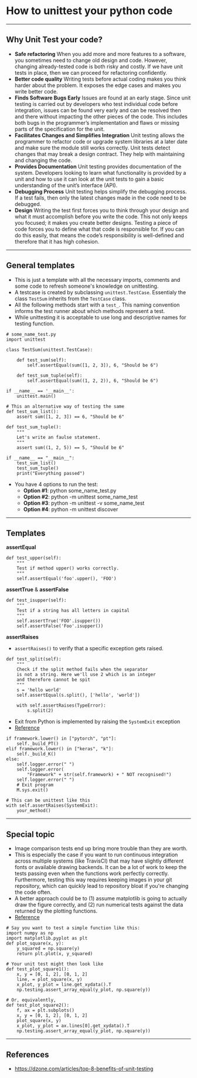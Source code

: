 # How to unittest your python code
***

## Why Unit Test your code?
- **Safe refactoring** When you add more and more features to a software, you sometimes need to change old design and code. However, changing already-tested code is both risky and costly. If we have unit tests in place, then we can proceed for refactoring confidently.
- **Better code quality** Writing tests before actual coding makes you think harder about the problem. It exposes the edge cases and makes you write better code. 
- **Finds Software Bugs Early** Issues are found at an early stage. Since unit testing is carried out by developers who test individual code before integration, issues can be found very early and can be resolved then and there without impacting the other pieces of the code. This includes both bugs in the programmer’s implementation and flaws or missing parts of the specification for the unit.
- **Facilitates Changes and Simplifies Integration** Unit testing allows the programmer to refactor code or upgrade system libraries at a later date and make sure the module still works correctly. Unit tests detect changes that may break a design contract. They help with maintaining and changing the code.
- **Provides Documentation** Unit testing provides documentation of the system. Developers looking to learn what functionality is provided by a unit and how to use it can look at the unit tests to gain a basic understanding of the unit’s interface (API).
- **Debugging Process** Unit testing helps simplify the debugging process. If a test fails, then only the latest changes made in the code need to be debugged.
- **Design** Writing the test first forces you to think through your design and what it must accomplish before you write the code. This not only keeps you focused; it makes you create better designs. Testing a piece of code forces you to define what that code is responsible for. If you can do this easily, that means the code’s responsibility is well-defined and therefore that it has high cohesion.
***

## General templates
- This is just a template with all the necessary imports, comments and some code to refresh someone's knowledge on unittesting. 
- A testcase is created by subclassing `unittest.TestCase`. Essentialy the class `TestSum` inherits from the `TestCase` class.
- All the following methods start with a `test_`. This naming convention informs the test runner about which methods represent a test.
- While unittesting it is acceptable to use long and descriptive names for testing function.

```
# some_name_test.py
import unittest

class TestSum(unittest.TestCase):

    def test_sum(self):
        self.assertEqual(sum([1, 2, 3]), 6, "Should be 6")

    def test_sum_tuple(self):
        self.assertEqual(sum((1, 2, 2)), 6, "Should be 6")

if __name__ == '__main__':
    unittest.main()
```
```
# This an alternative way of testing the same
def test_sum_list():
    assert sum([1, 2, 3]) == 6, "Should be 6"

def test_sum_tuple():
    """
    Let's write an faulse statement.
    """
    assert sum((1, 2, 5)) == 5, "Should be 6"

if __name__ == "__main__":
    test_sum_list()
    test_sum_tuple()
    print("Everything passed")
```

- You have 4 options to run the test:
    - **Option #1**: python some_name_test.py
    - **Option #2**: python -m unittest some_name_test
    - **Option #3**: python -m unittest -v some_name_test
    - **Option #4**: python -m unittest discover
***

## Templates
**assertEqual**
```
def test_upper(self):
    """
    Test if method upper() works correctly.
    """
    self.assertEqual('foo'.upper(), 'FOO')
```

**assertTrue** & **assertFalse**
```
def test_isupper(self):
    """
    Test if a string has all letters in capital
    """
    self.assertTrue('FOO'.isupper())
    self.assertFalse('Foo'.isupper())
```

**assertRaises**
- `assertRaises()` to verify that a specific exception gets raised.
```
def test_split(self):
    """
    Check if the split method fails when the separator
    is not a string. Here we'll use 2 which is an integer
    and therefore cannot be spit
    """
    s = 'hello world'
    self.assertEqual(s.split(), ['hello', 'world'])

    with self.assertRaises(TypeError):
        s.split(2)
```
- Exit from Python is implemented by raising the `SystemExit` exception
- [Reference](https://stackoverflow.com/questions/15672151/is-it-possible-for-a-unit-test-to-assert-that-a-method-calls-sys-exit)
```
if framework.lower() in ["pytorch", "pt"]:
    self._build_PT()
elif framework.lower() in ["keras", "k"]:
    self._build_K()
else:
    self.logger.error(" ")
    self.logger.error(
        "Framework" + str(self.framework) + " NOT recognised!")
    self.logger.error(" ")
    # Exit program
    M.sys.exit()

# This can be unittest like this
with self.assertRaises(SystemExit):
    your_method()
```
***

## Special topic
- Image comparison tests end up bring more trouble than they are worth.
- This is especially the case if you want to run continuous integration across multiple systems (like TravisCI) that may have slightly different fonts or available drawing backends. It can be a lot of work to keep the tests passing even when the functions work perfectly correctly. Furthermore, testing this way requires keeping images in your git repository, which can quickly lead to repository bloat if you're changing the code often.
- A better approach could be to (1) assume matplotlib is going to actually draw the figure correctly, and (2) run numerical tests against the data returned by the plotting functions.
- [Reference](https://stackoverflow.com/questions/27948126/how-can-i-write-unit-tests-against-code-that-uses-matplotlib)

```
# Say you want to test a simple function like this:
import numpy as np
import matplotlib.pyplot as plt
def plot_square(x, y):
    y_squared = np.square(y)
    return plt.plot(x, y_squared)

# Your unit test might then look like
def test_plot_square1():
    x, y = [0, 1, 2], [0, 1, 2]
    line, = plot_square(x, y)
    x_plot, y_plot = line.get_xydata().T
    np.testing.assert_array_equal(y_plot, np.square(y))

# Or, equivalently,
def test_plot_square2():
    f, ax = plt.subplots()
    x, y = [0, 1, 2], [0, 1, 2]
    plot_square(x, y)
    x_plot, y_plot = ax.lines[0].get_xydata().T
    np.testing.assert_array_equal(y_plot, np.square(y))

```
***

## References
- https://dzone.com/articles/top-8-benefits-of-unit-testing
